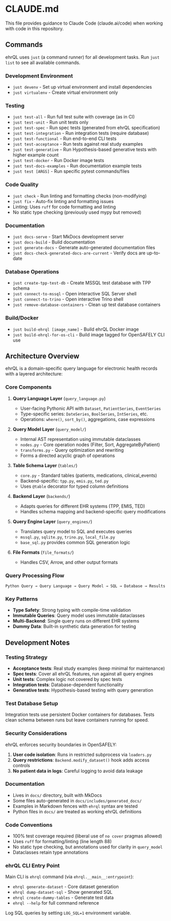 # CLAUDE.md

This file provides guidance to Claude Code (claude.ai/code) when working with code in this repository.

## Commands

ehrQL uses `just` (a command runner) for all development tasks. Run `just list` to see all available commands.

### Development Environment
- `just devenv` - Set up virtual environment and install dependencies
- `just virtualenv` - Create virtual environment only

### Testing
- `just test-all` - Run full test suite with coverage (as in CI)
- `just test-unit` - Run unit tests only
- `just test-spec` - Run spec tests (generated from ehrQL specification)
- `just test-integration` - Run integration tests (require database)
- `just test-functional` - Run end-to-end CLI tests
- `just test-acceptance` - Run tests against real study examples
- `just test-generative` - Run Hypothesis-based generative tests with higher example count
- `just test-docker` - Run Docker image tests
- `just test-docs-examples` - Run documentation example tests
- `just test [ARGS]` - Run specific pytest commands/files

### Code Quality
- `just check` - Run linting and formatting checks (non-modifying)
- `just fix` - Auto-fix linting and formatting issues
- Linting: Uses `ruff` for code formatting and linting
- No static type checking (previously used mypy but removed)

### Documentation
- `just docs-serve` - Start MkDocs development server
- `just docs-build` - Build documentation
- `just generate-docs` - Generate auto-generated documentation files
- `just docs-check-generated-docs-are-current` - Verify docs are up-to-date

### Database Operations
- `just create-tpp-test-db` - Create MSSQL test database with TPP schema
- `just connect-to-mssql` - Open interactive SQL Server shell
- `just connect-to-trino` - Open interactive Trino shell
- `just remove-database-containers` - Clean up test database containers

### Build/Docker
- `just build-ehrql [image_name]` - Build ehrQL Docker image
- `just build-ehrql-for-os-cli` - Build image tagged for OpenSAFELY CLI use

## Architecture Overview

ehrQL is a domain-specific query language for electronic health records with a layered architecture:

### Core Components

1. **Query Language Layer** (`query_language.py`)
   - User-facing Pythonic API with `Dataset`, `PatientSeries`, `EventSeries`
   - Type-specific series: `DateSeries`, `BoolSeries`, `IntSeries`, etc.
   - Operations: `where()`, `sort_by()`, aggregations, case expressions

2. **Query Model Layer** (`query_model/`)
   - Internal AST representation using immutable dataclasses
   - `nodes.py` - Core operation nodes (Filter, Sort, AggregateByPatient)
   - `transforms.py` - Query optimization and rewriting
   - Forms a directed acyclic graph of operations

3. **Table Schema Layer** (`tables/`)
   - `core.py` - Standard tables (patients, medications, clinical_events)
   - Backend-specific: `tpp.py`, `emis.py`, `ted.py`
   - Uses `@table` decorator for typed column definitions

4. **Backend Layer** (`backends/`)
   - Adapts queries for different EHR systems (TPP, EMIS, TED)
   - Handles schema mapping and backend-specific query modifications

5. **Query Engine Layer** (`query_engines/`)
   - Translates query model to SQL and executes queries
   - `mssql.py`, `sqlite.py`, `trino.py`, `local_file.py`
   - `base_sql.py` provides common SQL generation logic

6. **File Formats** (`file_formats/`)
   - Handles CSV, Arrow, and other output formats

### Query Processing Flow
```
Python Query → Query Language → Query Model → SQL → Database → Results
```

### Key Patterns
- **Type Safety**: Strong typing with compile-time validation
- **Immutable Queries**: Query model uses immutable dataclasses
- **Multi-Backend**: Single query runs on different EHR systems
- **Dummy Data**: Built-in synthetic data generation for testing

## Development Notes

### Testing Strategy
- **Acceptance tests**: Real study examples (keep minimal for maintenance)
- **Spec tests**: Cover all ehrQL features, run against all query engines
- **Unit tests**: Complex logic not covered by spec tests
- **Integration tests**: Database-dependent functionality
- **Generative tests**: Hypothesis-based testing with query generation

### Test Database Setup
Integration tests use persistent Docker containers for databases. Tests clean schema between runs but leave containers running for speed.

### Security Considerations
ehrQL enforces security boundaries in OpenSAFELY:
1. **User code isolation**: Runs in restricted subprocess via `loaders.py`
2. **Query restrictions**: `Backend.modify_dataset()` hook adds access controls
3. **No patient data in logs**: Careful logging to avoid data leakage

### Documentation
- Lives in `docs/` directory, built with MkDocs
- Some files auto-generated in `docs/includes/generated_docs/`
- Examples in Markdown fences with `ehrql` syntax are tested
- Python files in `docs/` are treated as working ehrQL definitions

### Code Conventions
- 100% test coverage required (liberal use of `no cover` pragmas allowed)
- Uses `ruff` for formatting/linting (line length 88)
- No static type checking, but annotations used for clarity in `query_model`
- Dataclasses retain type annotations

### ehrQL CLI Entry Point
Main CLI is `ehrql` command (via `ehrql.__main__:entrypoint`):
- `ehrql generate-dataset` - Core dataset generation
- `ehrql dump-dataset-sql` - Show generated SQL
- `ehrql create-dummy-tables` - Generate test data
- `ehrql --help` for full command reference

Log SQL queries by setting `LOG_SQL=1` environment variable.
